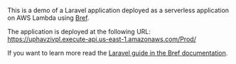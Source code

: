 This is a demo of a Laravel application deployed as a serverless application on AWS Lambda using [Bref](https://github.com/mnapoli/bref).

The application is deployed at the following URL: https://uphavzivpl.execute-api.us-east-1.amazonaws.com/Prod/

If you want to learn more read the [Laravel guide in the Bref documentation](https://bref.sh/docs/frameworks/laravel.html).
